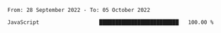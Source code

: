 <!--START_SECTION:waka-->

```text
From: 28 September 2022 - To: 05 October 2022

JavaScript                   █████████████████████████   100.00 %
```

<!--END_SECTION:waka-->
